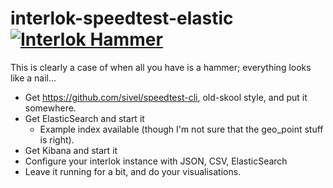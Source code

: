 # interlok-speedtest-elastic [![Interlok Hammer](https://img.shields.io/badge/certified-interlok%20hammer-red.svg)]()

This is clearly a case of when all you have is a hammer; everything looks like a nail...

* Get https://github.com/sivel/speedtest-cli, old-skool style, and put it somewhere.
* Get ElasticSearch and start it
    * Example index available (though I'm not sure that the geo_point stuff is right).
* Get Kibana and start it
* Configure your interlok instance with JSON, CSV, ElasticSearch
* Leave it running for a bit, and do your visualisations.


